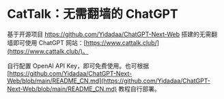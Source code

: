# CatTalk：无需翻墙的 ChatGPT

基于开源项目 https://github.com/Yidadaa/ChatGPT-Next-Web 搭建的无需翻墙即可使用 ChatGPT 网站：[https://www.cattalk.club/](https://www.cattalk.club/)。

自行配置 OpenAI API Key，即可免费使用。也可根据 [https://github.com/Yidadaa/ChatGPT-Next-Web/blob/main/README_CN.md](https://github.com/Yidadaa/ChatGPT-Next-Web/blob/main/README_CN.md) 教程自行部署。